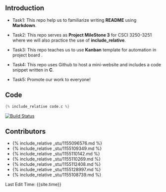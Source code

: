 
## Introduction
* Task1: This repo help us to familiarize writing **README** using **Markdown**.

* Task2: This repo serves as **Project MileStone 3** for CSCI 3250-3251 where we will also practice the use of       **include_relative**.

* Task3: This repo teaches us to use **Kanban** template for automation in project board .

* Task4: This repo uses Github to host a mini-website and includes a code snippet written in **C**.

* Task5: Promote our work to everyone!

## Code
```c
{% include_relative code.c %}
```
[![Build Status](https://travis-ci.org/csci3250-2019/project-team-b.svg?branch=master)](https://travis-ci.org/csci3250-2019/project-team-b)
## Contributors

* {% include_relative _stu/1155096576.md %}
* {% include_relative _stu/1155109349.md %}
* {% include_relative _stu/1155110142.md %}
* {% include_relative _stu/1155110269.md %}
* {% include_relative _stu/1155112408.md %}
* {% include_relative _stu/1155128997.md %}
* {% include_relative _stu/1155108739.md %}

Last Edit Time: {{site.time}}
